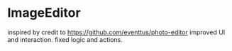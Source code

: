# ImageEditor

inspired by credit to https://github.com/eventtus/photo-editor
improved UI and interaction.
fixed logic and actions.
